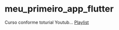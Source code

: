 # meu_primeiro_app_flutter
Curso conforme toturial Youtub... [Playlist](https://www.youtube.com/playlist?list=PLHlHvK2lnJndhgbqLl5DNEvKQg5F4ZenQ)
